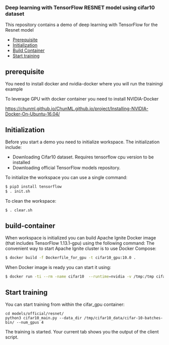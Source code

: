 ### Deep learning with TensorFlow RESNET model using cifar10 dataset 

This repository contains a demo of deep learning with TensorFlow for the Resnet model 

-   [Prerequisite](#prerequisite)
-   [Initialization](#initialization)
-   [Build Container](#build-container) 
-   [Start training](#start-training)


## prerequisite

You need to install docker and nvidia-docker where you will run the trainingi example

To leverage GPU with docker container you need to install NVIDIA-Docker

https://chunml.github.io/ChunML.github.io/project/Installing-NVIDIA-Docker-On-Ubuntu-16.04/

## Initialization

Before you start a demo you need to initialize workspace. The initialization include:

* Downloading Cifar10 dataset. Requires tensorflow cpu version to be installed
* Downloading official TensorFlow models repository.


To initialize the workspace you can use a single command:

```bash
$ pip3 install tensorflow
$ . init.sh
```

To clean the workspace:

```bash
$ . clear.sh
```

## build-container 

When workspace is initialized you can build Apache Ignite Docker image (that includes TensorFlow 1.13.1-gpu) using the following command:
The convenient way to start Apache Ignite cluster is to use Docker Compose:

```bash
$ docker build -f Dockerfile_for_gpu -t cifar10_gpu:10.0 .
```

When Docker image is ready you can start it using:

```bash
$ docker run -ti --rm -name cifar10  --runtime=nvidia -v /tmp:/tmp cifar_gpu:1.0.0 bash
```

## Start training

You can start training from within the cifar_gpu container:

```
cd models/official/resnet/
python3 cifar10_main.py --data_dir /tmp/cifar10_data/cifar-10-batches-bin/ --num_gpus 4
```

The training is started. Your current tab shows you the output of the client script. 

